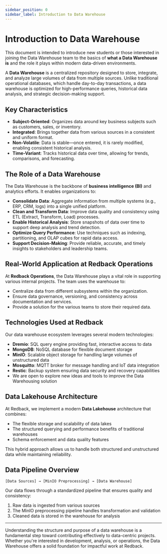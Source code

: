 ```yaml
---
sidebar_position: 0
sidebar_label: Introduction to Data Warehouse
---
```


# Introduction to Data Warehouse

This document is intended to introduce new students or those interested in joining the Data Warehouse team to the basics of **what a Data Warehouse is** and the role it plays within modern data-driven environments.

A **Data Warehouse** is a centralized repository designed to store, integrate, and analyze large volumes of data from multiple sources. Unlike traditional operational databases, which handle day-to-day transactions, a data warehouse is optimized for high-performance queries, historical data analysis, and strategic decision-making support.

## Key Characteristics

- **Subject-Oriented**: Organizes data around key business subjects such as customers, sales, or inventory.
- **Integrated**: Brings together data from various sources in a consistent and uniform format.
- **Non-Volatile**: Data is stable—once entered, it is rarely modified, enabling consistent historical analysis.
- **Time-Variant**: Tracks historical data over time, allowing for trends, comparisons, and forecasting.

## The Role of a Data Warehouse

The Data Warehouse is the backbone of **business intelligence (BI)** and analytics efforts. It enables organizations to:

- **Consolidate Data**: Aggregate information from multiple systems (e.g., ERP, CRM, logs) into a single unified platform.
- **Clean and Transform Data**: Improve data quality and consistency using ETL (Extract, Transform, Load) processes.
- **Enable Historical Analysis**: Store snapshots of data over time to support deep analysis and trend detection.
- **Optimize Query Performance**: Use techniques such as indexing, partitioning, and OLAP cubes for rapid data access.
- **Support Decision-Making**: Provide reliable, accurate, and timely insights to stakeholders and leadership teams.

## Real-World Application at Redback Operations

At **Redback Operations**, the Data Warehouse plays a vital role in supporting various internal projects. The team uses the warehouse to:

- Centralize data from different subsystems within the organization.
- Ensure data governance, versioning, and consistency across documentation and services.
- Provide a solution for the various teams to store their required data.

## Technologies Used at Redback

Our data warehouse ecosystem leverages several modern technologies:

- **Dremio**: SQL query engine providing fast, interactive access to data
- **MongoDB**: NoSQL database for flexible document storage
- **MinIO**: Scalable object storage for handling large volumes of unstructured data
- **Mosquitto**: MQTT broker for message handling and IoT data integration
- **Restic**: Backup system ensuring data security and recovery capabilities
- We are open to explore new ideas and tools to improve the Data Warehousing solution

## Data Lakehouse Architecture

At Redback, we implement a modern **Data Lakehouse** architecture that combines:

- The flexible storage and scalability of data lakes
- The structured querying and performance benefits of traditional warehouses
- Schema enforcement and data quality features

This hybrid approach allows us to handle both structured and unstructured data while maintaining reliability.

## Data Pipeline Overview

```
[Data Sources] → [MinIO Preprocessing] → [Data Warehouse]
```

Our data flows through a standardized pipeline that ensures quality and consistency:

1. Raw data is ingested from various sources
2. The MinIO preprocessing pipeline handles transformation and validation
3. Cleaned data is stored in the warehouse for analysis

---

Understanding the structure and purpose of a data warehouse is a fundamental step toward contributing effectively to data-centric projects. Whether you're interested in development, analysis, or operations, the Data Warehouse offers a solid foundation for impactful work at Redback.

